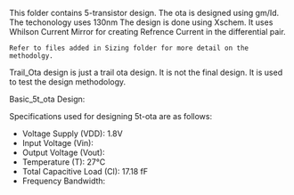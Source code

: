 This folder contains 5-transistor design. 
    The ota is designed using gm/Id. 
    The techonology uses 130nm
        The design is done using Xschem.
    It uses Whilson Current Mirror for creating Refrence Current in the differential pair.

    Refer to files added in Sizing folder for more detail on the methodolgy.


Trail_Ota design is just a trail ota design. It is not the final design. It is used to test the design methodology.


Basic_5t_ota Design:

Specifications used for designing 5t-ota are as follows:
- Voltage Supply (VDD): 1.8V
- Input Voltage (Vin):
- Output Voltage (Vout):
- Temperature (T): 27°C
- Total Capacitive Load (Cl): 17.18 fF
- Frequency Bandwidth: 
    